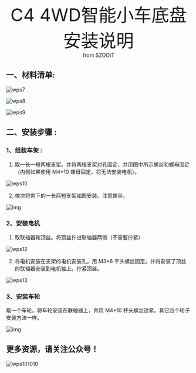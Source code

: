  <center> <font size=10> C4 4WD智能小车底盘安装说明 </font></center>

<center> from SZDOIT </center>

## 一、材料清单:

![wps7](wps7.png)

![wps8](wps8.png)

![wps9](wps9.png)

## 二、安装步骤 :

### 1、组装车架 :

1. 取一长一短两根支架。并将两根支架对孔固定，并用图中所示螺丝和螺母固定（内侧如果使用 M4*10 螺母固定，将无法安装电机）。

 ![wps10](wps10.png)

2. 依次将剩下的一长两短支架如图安装。注意螺丝。

![img](wps11.png) 

### 2、安装电机 

1. 取联轴器和顶丝。将顶丝拧进联轴器两侧（不需要拧紧）

![wps12](wps12.png)

2. 将电机安装在支架的电机安装孔，用 M3*6 平头螺丝固定。并将安装了顶丝的联轴器安装到电机轴上。拧紧顶丝。

![wps13](wps13.png)

### 3、安装车轮 

取一个车轮。将车轮安装在联轴器上，并用 M4*10 杯头螺丝锁紧。其它四个轮子安装方法一样。

![img](wps14.png)



## 更多资源，请关注公众号！

![wps101010](wps101010.png)